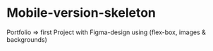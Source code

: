 # Mobile-version-skeleton
Portfolio => first Project with Figma-design using (flex-box, images &amp; backgrounds)
